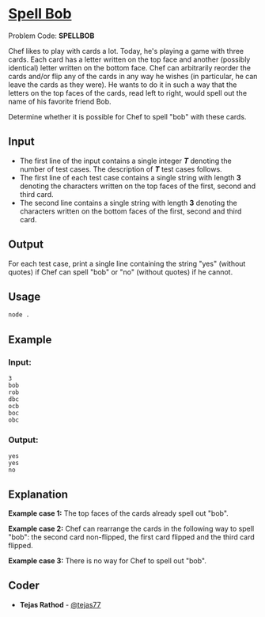
# [Spell Bob](https://www.codechef.com/problems/SPELLBOB)
Problem Code: **SPELLBOB**

Chef likes to play with cards a lot. Today, he's playing a game with three cards. Each card has a letter written on the top face and another (possibly identical) letter written on the bottom face. Chef can arbitrarily reorder the cards and/or flip any of the cards in any way he wishes (in particular, he can leave the cards as they were). He wants to do it in such a way that the letters on the top faces of the cards, read left to right, would spell out the name of his favorite friend Bob.

Determine whether it is possible for Chef to spell "bob" with these cards.

## Input

- The first line of the input contains a single integer **_T_** denoting the number of test cases. The description of **_T_** test cases follows.
- The first line of each test case contains a single string with length **3** denoting the characters written on the top faces of the first, second and third card.
- The second line contains a single string with length **3** denoting the characters written on the bottom faces of the first, second and third card.

## Output

For each test case, print a single line containing the string "yes" (without quotes) if Chef can spell "bob" or "no" (without quotes) if he cannot.

## Usage
```sh
node .
```
## Example
### Input:
```
3
bob
rob
dbc
ocb
boc
obc
```
### Output:
```
yes
yes
no
```
## Explanation

**Example case 1:** The top faces of the cards already spell out "bob".

**Example case 2:** Chef can rearrange the cards in the following way to spell "bob": the second card non-flipped, the first card flipped and the third card flipped.

**Example case 3:** There is no way for Chef to spell out "bob".

## Coder

* **Tejas Rathod** - [@tejas77](https://github.com/tejas77)
